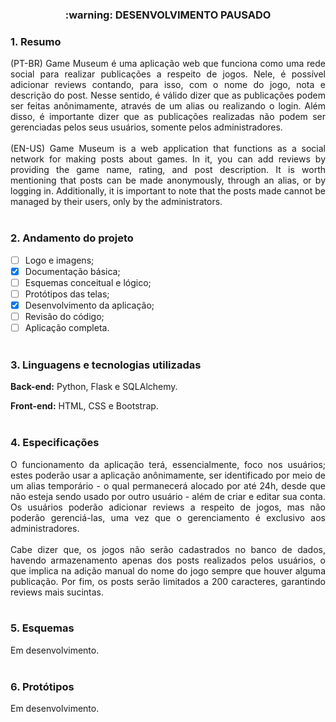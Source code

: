 <h3 align="center">:warning: DESENVOLVIMENTO PAUSADO</h3>

### 1. Resumo
<div align="justify">
  (PT-BR) Game Museum é uma aplicação web que funciona como uma rede social para realizar publicações a respeito de jogos. Nele, é possível adicionar 
  reviews contando, para isso, com o nome do jogo, nota e descrição do post. Nesse sentido, é válido dizer que as publicações podem ser feitas 
  anônimamente, através de um alias ou realizando o login. Além disso, é importante dizer que as publicações realizadas não podem ser gerenciadas
  pelos seus usuários, somente pelos administradores.
  <br><br>
  (EN-US) Game Museum is a web application that functions as a social network for making posts about games. In it, you can add reviews by providing
  the game name, rating, and post description. It is worth mentioning that posts can be made anonymously, through an alias, or by logging in.
  Additionally, it is important to note that the posts made cannot be managed by their users, only by the administrators.
</div>
<br>

### 2. Andamento do projeto
- [ ] Logo e imagens;
- [x] Documentação básica;
- [ ] Esquemas conceitual e lógico;
- [ ] Protótipos das telas;
- [x] Desenvolvimento da aplicação;
- [ ] Revisão do código;
- [ ] Aplicação completa.
<br><br>
### 3. Linguagens e tecnologias utilizadas
**Back-end:**
Python, Flask e SQLAlchemy.

**Front-end:**
HTML, CSS e Bootstrap.
<br><br>

### 4. Especificações
<div align="justify">
  O funcionamento da aplicação terá, essencialmente, foco nos usuários; estes poderão usar a aplicação anônimamente, ser identificado por 
  meio de um alias temporário - o qual permanecerá alocado por até 24h, desde que não esteja sendo usado por outro usuário - além de criar
  e editar sua conta. Os usuários poderão adicionar reviews a respeito de jogos, mas não poderão gerenciá-las, uma vez que o gerenciamento é
  exclusivo aos administradores.
  <br><br>
  Cabe dizer que, os jogos não serão cadastrados no banco de dados, havendo armazenamento apenas dos posts realizados pelos usuários, o que 
  implica na adição manual do nome do jogo sempre que houver alguma publicação. Por fim, os posts serão limitados a 200 caracteres, garantindo
  reviews mais sucintas.
</div>
<br>

### 5. Esquemas
Em desenvolvimento.
<br><br>

### 6. Protótipos
Em desenvolvimento.
